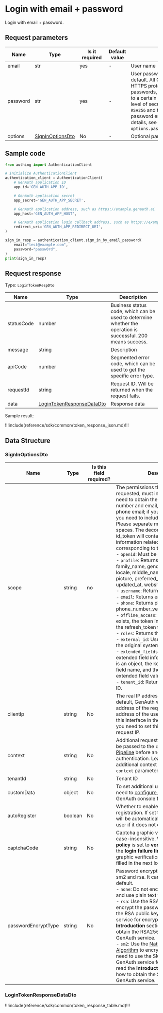 # Login with email + password

<!--
Warning⚠️:
Do not modify this document directly,
https://github.com/Authing/authing-docs-factory
Use this project to generate
-->

<LastUpdated />

Login with email + password.

## Request parameters

| Name     | Type                                             | <div style="width:80px">Is it required</div> | Default value | <div style="width:300px">Description</div>                                                                                                                                                                                                                                                                                                                        | <div style="width:200px"></div>Sample value</div> |
| -------- | ------------------------------------------------ | -------------------------------------------- | ------------- | ----------------------------------------------------------------------------------------------------------------------------------------------------------------------------------------------------------------------------------------------------------------------------------------------------------------------------------------------------------------- | ------------------------------------------------- |
| email    | str                                              | yes                                          | -             | User name                                                                                                                                                                                                                                                                                                                                                         | `test@example.com`                                |
| password | str                                              | yes                                          | -             | User password, not encrypted by default. All GenAuth APIs use the HTTPS protocol to securely transmit passwords, which can ensure security to a certain extent. If you need a higher level of security, we also support `RSA256` and the national secret `SM2` password encryption method. For details, see the optional parameter `options.passwordEncryptType`. | `passw0rd`                                        |
| options  | <a href="#SignInOptionsDto">SignInOptionsDto</a> | No                                           | -             | Optional parameters                                                                                                                                                                                                                                                                                                                                               | `{"passwordEncryptType":"none"}`                  |

## Sample code

```python
from authing import AuthenticationClient

# Initialize AuthenticationClient
authentication_client = AuthenticationClient(
    # GenAuth application ID
    app_id='GEN_AUTH_APP_ID',

    # GenAuth application secret
    app_secret='GEN_AUTH_APP_SECRET',

    # GenAuth application address, such as https://example.genauth.ai
    app_host='GEN_AUTH_APP_HOST',

    # GenAuth application login callback address, such as https://example.genauth.ai
    redirect_uri='GEN_AUTH_APP_REDIRECT_URI',
)

sign_in_resp = authentication_client.sign_in_by_email_password(
    email="test@example.com",
    password="passw0rd",
)
print(sign_in_resp)
```

## Request response

Type: `LoginTokenRespDto`

| Name       | Type                                                               | Description                                                                                                  |
| ---------- | ------------------------------------------------------------------ | ------------------------------------------------------------------------------------------------------------ |
| statusCode | number                                                             | Business status code, which can be used to determine whether the operation is successful. 200 means success. |
| message    | string                                                             | Description                                                                                                  |
| apiCode    | number                                                             | Segmented error code, which can be used to get the specific error type.                                      |
| requestId  | string                                                             | Request ID. Will be returned when the request fails.                                                         |
| data       | <a href="#LoginTokenResponseDataDto">LoginTokenResponseDataDto</a> | Response data                                                                                                |

Sample result:

!!!include(reference/sdk/common/token_response_json.md)!!!

## Data Structure

### <a id="SignInOptionsDto"></a> SignInOptionsDto

| Name                | Type    | <div style="width:80px">Is this field required?</div> | <div style="width:300px">Description</div>                                                                                                                                                                                                                                                                                                                                                                                                                                                                                                                                                                                                                                                                                                                                                                                                                                                                                                                                                                                                                                                                                                                                                                                  | <div style="width:200px">Sample value</div> |
| ------------------- | ------- | ----------------------------------------------------- | --------------------------------------------------------------------------------------------------------------------------------------------------------------------------------------------------------------------------------------------------------------------------------------------------------------------------------------------------------------------------------------------------------------------------------------------------------------------------------------------------------------------------------------------------------------------------------------------------------------------------------------------------------------------------------------------------------------------------------------------------------------------------------------------------------------------------------------------------------------------------------------------------------------------------------------------------------------------------------------------------------------------------------------------------------------------------------------------------------------------------------------------------------------------------------------------------------------------------- | ------------------------------------------- |
| scope               | string  | no                                                    | The permissions that need to be requested, must include openid. If you need to obtain the mobile phone number and email, you need to include phone email; if you need refresh_token, you need to include offline_access. Please separate multiple scopes with spaces. The decoded content of id_token will contain the user information related fields corresponding to these scopes. <br>- `openid`: Must be included. <br>- `profile`: Returns birthdate, family_name, gender, given_name, locale, middle_name, name, nickname, picture, preferred_username, profile, updated_at, website, zoneinfo fields. <br>- `username`: Returns username. <br>- `email`: Returns email, email_verified. <br>- `phone`: Returns phone_number, phone_number_verified. <br>- `offline_access`: If this parameter exists, the token interface will return the refresh_token field. <br>- `roles`: Returns the user's role list. <br>- `external_id`: User ID of the user in the original system. <br>- `extended_fields`: Returns the user's extended field information, the content is an object, the key is the extended field name, and the value is the extended field value. <br>- `tenant_id`: Returns the user's tenant ID. <br> | `openid profile`                            |
| clientIp            | string  | No                                                    | The real IP address of the client. By default, GenAuth will identify the IP address of the request source as the IP address of the user's login. If you call this interface in the backend server, you need to set this IP to the user's real request IP.                                                                                                                                                                                                                                                                                                                                                                                                                                                                                                                                                                                                                                                                                                                                                                                                                                                                                                                                                                   | `192.168.0.1`                               |
| context             | string  | No                                                    | Additional request context, which will be passed to the `context` object of the [Pipeline](https://docs.genauth.ai/guides/pipeline/) before and after authentication. Learn how to get additional context passed into the `context` parameter of Pipeline.                                                                                                                                                                                                                                                                                                                                                                                                                                                                                                                                                                                                                                                                                                                                                                                                                                                                                                                                                                  | ​​`{"source":"utm"}`                        |
| tenantId            | string  | No                                                    | Tenant ID                                                                                                                                                                                                                                                                                                                                                                                                                                                                                                                                                                                                                                                                                                                                                                                                                                                                                                                                                                                                                                                                                                                                                                                                                   | `625783d629f2bd1f5ddddd98c`                 |
| customData          | object  | No                                                    | To set additional user custom data, you need to [configure custom data](https://docs.genauth.ai/guides/users/user-defined-field/) in the GenAuth console first.                                                                                                                                                                                                                                                                                                                                                                                                                                                                                                                                                                                                                                                                                                                                                                                                                                                                                                                                                                                                                                                             | `{"school":"pku","age":"20"}`               |
| autoRegister        | boolean | No                                                    | Whether to enable automatic registration. If set to true, an account will be automatically created for the user if it does not exist.                                                                                                                                                                                                                                                                                                                                                                                                                                                                                                                                                                                                                                                                                                                                                                                                                                                                                                                                                                                                                                                                                       |                                             |
| captchaCode         | string  | No                                                    | Captcha graphic verification code, case-insensitive. When the **security policy** is set to **verification code** and the **login failure limit** is triggered, the graphic verification code needs to be filled in the next login.                                                                                                                                                                                                                                                                                                                                                                                                                                                                                                                                                                                                                                                                                                                                                                                                                                                                                                                                                                                         | `a8nz`                                      |
| passwordEncryptType | string  | No                                                    | Password encryption type, supports sm2 and rsa. It can be unencrypted by default. <br>- `none`: Do not encrypt the password and use plain text for transmission. <br>- `rsa`: Use the RSA256 algorithm to encrypt the password. You need to use the RSA public key of the GenAuth service for encryption. Please read the **Introduction** section to learn how to obtain the RSA256 public key of the GenAuth service. <br>- `sm2`: Use the [National Secret SM2 Algorithm](https://baike.baidu.com/item/SM2/15081831) to encrypt the password. You need to use the SM2 public key of the GenAuth service for encryption. Please read the **Introduction** section to learn how to obtain the SM2 public key of the GenAuth service. <br>                                                                                                                                                                                                                                                                                                                                                                                                                                                                                  | sm2                                         |

### <a id="LoginTokenResponseDataDto"></a> LoginTokenResponseDataDto

!!!include(reference/sdk/common/token_response_table.md)!!!
